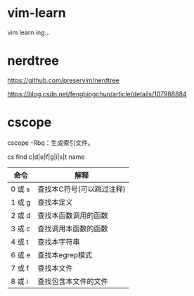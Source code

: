 # vim-learn
vim learn ing...

# nerdtree

https://github.com/preservim/nerdtree

https://blog.csdn.net/fengbingchun/article/details/107988884

# cscope

cscope -Rbq：生成索引文件。

cs find c|d|e|f|g|i|s|t name

| 命令 | 解释 |
| ---- | ---- |
| 0 或 s | 查找本C符号(可以跳过注释) |
| 1 或 g	| 查找本定义 |
| 2 或 d	| 查找本函数调用的函数 |
| 3 或 c	| 查找调用本函数的函数 |
| 4 或 t	| 查找本字符串 |
| 6 或 e	| 查找本egrep模式 |
| 7 或 f	| 查找本文件 |
| 8 或 i	| 查找包含本文件的文件 |
